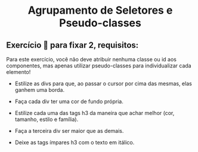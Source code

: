 # <p align="center">Agrupamento de Seletores e Pseudo-classes</p>

## Exercício 🚀 para fixar 2, requisitos:

Para este exercício, você não deve atribuir nenhuma classe ou id aos componentes, mas apenas utilizar pseudo-classes para individualizar cada elemento!

- Estilize as divs para que, ao passar o cursor por cima das mesmas, elas ganhem uma borda.

- Faça cada div ter uma cor de fundo própria.

- Estilize cada uma das tags h3 da maneira que achar melhor (cor, tamanho, estilo e família).

- Faça a terceira div ser maior que as demais.

- Deixe as tags ímpares h3 com o texto em itálico.